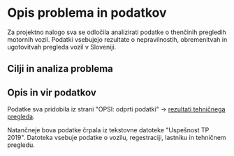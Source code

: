 # Opis problema in podatkov
Za projektno nalogo sva se odločila analizirati podatke o thenčinih pregledih motornih vozil. Podatki vsebujejo rezultate o nepravilnostih, obremenitvah in ugotovitvah pregleda vozil v Sloveniji.

## Cilji in analiza problema


## Opis in vir podatkov
Podatke sva pridobila iz strani "OPSI: odprti podatki" -> [rezultati tehničnega pregleda](https://podatki.gov.si/dataset/rezultati-tehnicnih-pregledov-motornih-vozil).

Natančneje bova podatke črpala iz tekstovne datoteke "Uspešnost TP 2019". Datoteka vsebuje podatke o vozilu, regestraciji, lastniku in tehničnem pregledu.
